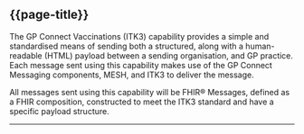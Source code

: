 ## {{page-title}}

The GP Connect Vaccinations (ITK3) capability provides a simple and standardised means of sending both a structured, along with a human-readable (HTML) payload between a sending organisation, and GP practice. Each message sent using this capability makes use of the GP Connect Messaging components, MESH, and ITK3 to deliver the message.

All messages sent using this capability will be FHIR® Messages, defined as a FHIR composition, constructed to meet the ITK3 standard and have a specific payload structure.

---